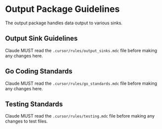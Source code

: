 # Output Package Guidelines

The output package handles data output to various sinks.

## Output Sink Guidelines
Claude MUST read the `.cursor/rules/output_sinks.mdc` file before making any changes here.

## Go Coding Standards
Claude MUST read the `.cursor/rules/go_standards.mdc` file before making any changes here.

## Testing Standards
Claude MUST read the `.cursor/rules/testing.mdc` file before making any changes to test files.